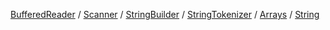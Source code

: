 [BufferedReader](https://github.com/yumin25/TIL/blob/master/Java/%ED%8C%A8%ED%82%A4%EC%A7%80/java.io/BufferedReader.md) / 
[Scanner](https://github.com/yumin25/TIL/blob/master/Java/%ED%8C%A8%ED%82%A4%EC%A7%80/java.util/Scanner.md) / 
[StringBuilder](https://github.com/yumin25/TIL/blob/master/Java/%ED%8C%A8%ED%82%A4%EC%A7%80/java.lang/StringBuilder.md) / 
[StringTokenizer](https://github.com/yumin25/TIL/blob/master/Java/%ED%8C%A8%ED%82%A4%EC%A7%80/java.util/StringTokenizer.md) / 
[Arrays](https://github.com/yumin25/TIL/blob/master/Java/%ED%8C%A8%ED%82%A4%EC%A7%80/java.util/Arrays.md) / 
[String](https://github.com/yumin25/TIL/blob/master/Java/%ED%8C%A8%ED%82%A4%EC%A7%80/java.lang/String.md)